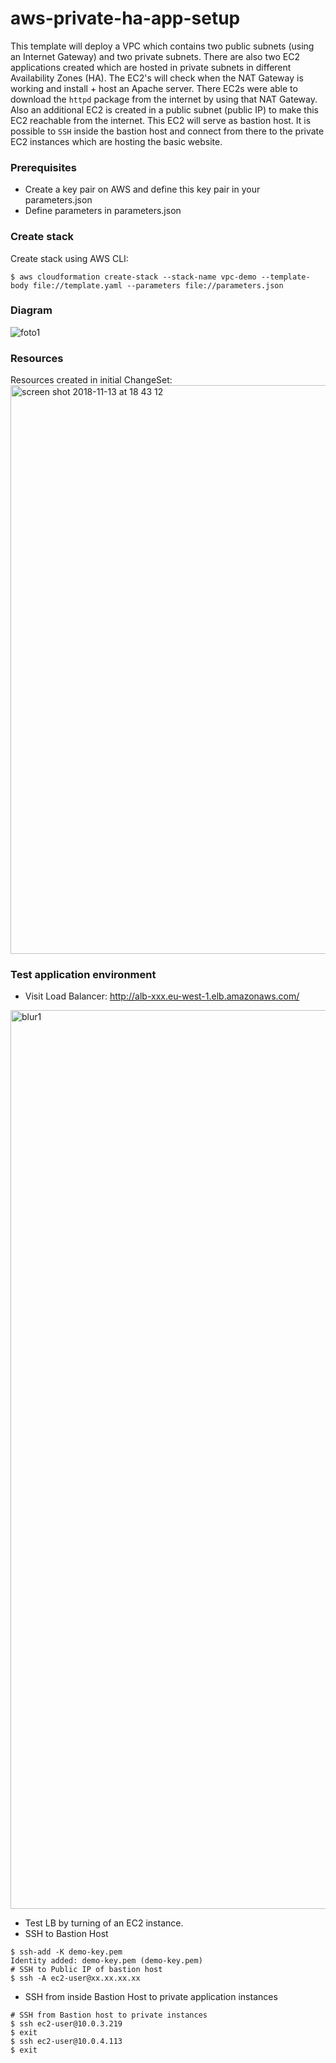 # aws-private-ha-app-setup

This template will deploy a VPC which contains two public subnets (using an Internet Gateway) and two private subnets. There are also two EC2 applications created which are hosted in private subnets in different Availability Zones (HA). The EC2's will check when the NAT Gateway is working and install + host an Apache server. There EC2s were able to download the ```httpd``` package from the internet by using that NAT Gateway. Also an additional EC2 is created in a public subnet (public IP) to make this EC2 reachable from the internet. This EC2 will serve as bastion host. It is possible to ```SSH``` inside the bastion host and connect from there to the private EC2 instances which are hosting the basic website.   

### Prerequisites
* Create a key pair on AWS and define this key pair in your parameters.json
* Define parameters in parameters.json

### Create stack
Create stack using AWS CLI:
```
$ aws cloudformation create-stack --stack-name vpc-demo --template-body file://template.yaml --parameters file://parameters.json 
```

### Diagram
![foto1](https://user-images.githubusercontent.com/14105387/48376436-3bc02d80-e6cb-11e8-875f-bc84f6e99ae3.png)

### Resources
Resources created in initial ChangeSet:
<img width="910" alt="screen shot 2018-11-13 at 18 43 12" src="https://user-images.githubusercontent.com/14105387/48434905-53ef8580-e77b-11e8-9e86-a0e5b857633c.png">

### Test application environment
* Visit Load Balancer: http://alb-xxx.eu-west-1.elb.amazonaws.com/
<img width="1438" alt="blur1" src="https://user-images.githubusercontent.com/14105387/48435653-53f08500-e77d-11e8-8ff2-6a5ea814689a.png">

* Test LB by turning of an EC2 instance.
* SSH to Bastion Host
```
$ ssh-add -K demo-key.pem
Identity added: demo-key.pem (demo-key.pem)
# SSH to Public IP of bastion host
$ ssh -A ec2-user@xx.xx.xx.xx 
```
* SSH from inside Bastion Host to private application instances
```
# SSH from Bastion host to private instances
$ ssh ec2-user@10.0.3.219
$ exit
$ ssh ec2-user@10.0.4.113
$ exit
```
